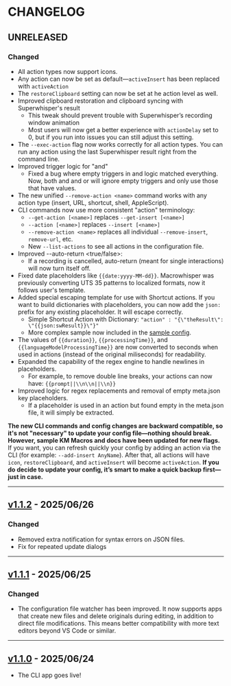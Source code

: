 # CHANGELOG

## UNRELEASED
### Changed

* All action types now support icons.
* Any action can now be set as default—`activeInsert` has been replaced with `activeAction`
* The `restoreClipboard` setting can now be set at he action level as well.
* Improved clipboard restoration and clipboard syncing with Superwhisper's result
  * This tweak should prevent trouble with Superwhisper’s recording window animation
  * Most users will now get a better experience with `actionDelay` set to 0, but if you run into issues you can still adjust this setting.
* The `--exec-action` flag now works correctly for all action types. You can run any action using the last Superwhisper result right from the command line.
* Improved trigger logic for "and"
  * Fixed a bug where empty triggers in and logic matched everything. Now, both and and or will ignore empty triggers and only use those that have values.
* The new unified `--remove-action <name>` command works with any action type (insert, URL, shortcut, shell, AppleScript).
* CLI commands now use more consistent "action" terminology:
  * `--get-action [<name>]` replaces `--get-insert [<name>]`
  * `--action [<name>]` replaces `--insert [<name>]`
  * `--remove-action <name>` replaces all individual `--remove-insert`, `remove-url`, etc.
  * New `--list-actions` to see all actions in the configuration file.
* Improved --auto-return <true/false>:
  * If a recording is cancelled, auto-return (meant for single interactions) will now turn itself off.
* Fixed date placeholders like `{{date:yyyy-MM-dd}}`. Macrowhisper was previously converting UTS 35 patterns to localized formats, now it follows user's template.
* Added special escaping template for use with Shortcut actions. If you want to build dictionaries with placeholders, you can now add the `json:` prefix for any existing placeholder. It will escape correctly.
  * Simple Shortcut Action with Dictionary: `"action" : "{\"theResult\": \"{{json:swResult}}\"}"`
  * More complex sample now included in the [sample config](https://github.com/ognistik/macrowhisper/blob/main/samples/macrowhisper.json).
* The values of `{{duration}}`, `{{processingTime}}`, and `{{languageModelProcessingTime}}` are now converted to seconds when used in actions (instead of the original miliseconds) for readability.
* Expanded the capability of the regex engine to handle newlines in placeholders.
  * For example, to remove double line breaks, your actions can now have: `{{prompt||\\n\\n||\\n}}`
* Improved logic for regex replacements and removal of empty meta.json key placeholders.
  * If a placeholder is used in an action but found empty in the meta.json file, it will simply be extracted.
  
**The new CLI commands and config changes are backward compatible, so it's not "necessary" to update your config file—nothing should break. However, sample KM Macros and docs have been updated for new flags.** If you want, you can refresh quickly your config by adding an action via the CLI (for example: `--add-insert AnyName`). After that, all actions will have `icon`, `restoreClipboard`, and `activeInsert` will become `activeAction`. **If you do decide to update your config, it’s smart to make a quick backup first—just in case.**

---
## [v1.1.2](https://github.com/ognistik/macrowhisper/releases/tag/v1.1.2) - 2025/06/26
### Changed
* Removed extra notification for syntax errors on JSON files.
* Fix for repeated update dialogs

---
## [v1.1.1](https://github.com/ognistik/macrowhisper/releases/tag/v1.1.1) - 2025/06/25
### Changed
* The configuration file watcher has been improved.
    It now supports apps that create new files and delete originals during editing, in addition to direct file modifications. This means better compatibility with more text editors beyond VS Code or similar.

---
## [v1.1.0](https://github.com/ognistik/macrowhisper/releases/tag/v1.1.0) - 2025/06/24
* The CLI app goes live!
